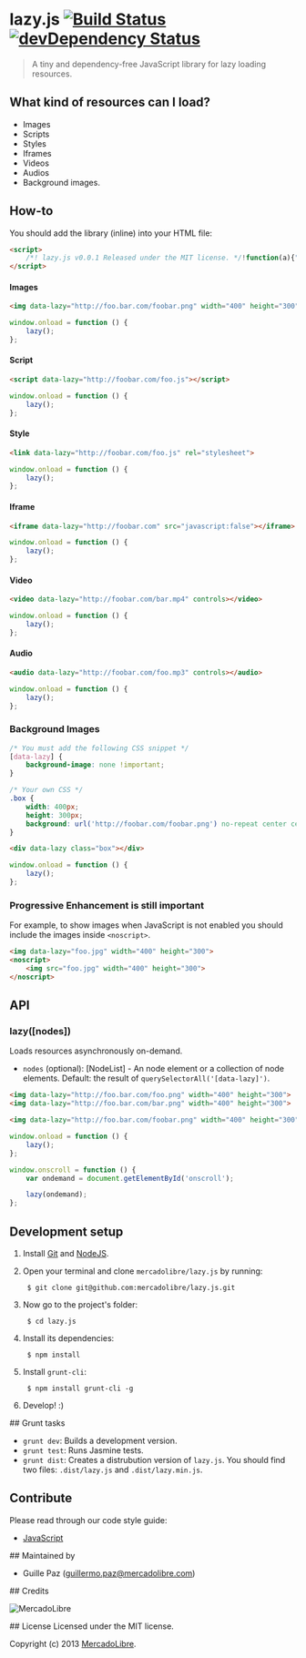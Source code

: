 # lazy.js [![Build Status](https://secure.travis-ci.org/mercadolibre/lazy.js.png)](http://travis-ci.org/mercadolibre/lazy.js) [![devDependency Status](https://david-dm.org/mercadolibre/lazy.js/dev-status.png)](https://david-dm.org/mercadolibre/lazy.js#info=devDependencies)

> A tiny and dependency-free JavaScript library for lazy loading resources.

## What kind of resources can I load?

- Images
- Scripts
- Styles
- Iframes
- Videos
- Audios
- Background images.

## How-to

You should add the library (inline) into your HTML file:

```html
<script>
    /*! lazy.js v0.0.1 Released under the MIT license. */!function(a){"use strict";function b(a){a=a||document.querySelectorAll("[data-lazy]");var b,c,d,e=0;for(void 0===a.length&&(a=[a]),b=a.length,e;b>e;e+=1)c=a[e],d=c.getAttribute("data-lazy"),""!==d&&(c["LINK"!==c.tagName?"src":"href"]=d),c.removeAttribute("data-lazy")}a.lazy=b}(this);
</script>
```

#### Images
```html
<img data-lazy="http://foo.bar.com/foobar.png" width="400" height="300">
```

```js
window.onload = function () {
    lazy();
};
```

#### Script
```html
<script data-lazy="http://foobar.com/foo.js"></script>
```

```js
window.onload = function () {
    lazy();
};
```

#### Style
```html
<link data-lazy="http://foobar.com/foo.js" rel="stylesheet">
```

```js
window.onload = function () {
    lazy();
};
```

#### Iframe
```html
<iframe data-lazy="http://foobar.com" src="javascript:false"></iframe>
```

```js
window.onload = function () {
    lazy();
};
```

#### Video
```html
<video data-lazy="http://foobar.com/bar.mp4" controls></video>
```

```js
window.onload = function () {
    lazy();
};
```

#### Audio
```html
<audio data-lazy="http://foobar.com/foo.mp3" controls></audio>
```

```js
window.onload = function () {
    lazy();
};
```

### Background Images
```css
/* You must add the following CSS snippet */
[data-lazy] {
    background-image: none !important;
}

/* Your own CSS */
.box {
    width: 400px;
    height: 300px;
    background: url('http://foobar.com/foobar.png') no-repeat center center;
}
```

```html
<div data-lazy class="box"></div>
```

```js
window.onload = function () {
    lazy();
};
```

### Progressive Enhancement is still important
For example, to show images when JavaScript is not enabled you should include the images inside `<noscript>`.
```html
<img data-lazy="foo.jpg" width="400" height="300">
<noscript>
    <img src="foo.jpg" width="400" height="300">
</noscript>
```

## API

### lazy([nodes])
Loads resources asynchronously on-demand.
- `nodes` (optional): [NodeList] - An node element or a collection of node elements. Default: the result of `querySelectorAll('[data-lazy]')`.

```html
<img data-lazy="http://foo.bar.com/foo.png" width="400" height="300">
<img data-lazy="http://foo.bar.com/bar.png" width="400" height="300">

<img data-lazy="http://foo.bar.com/foobar.png" width="400" height="300" id="onscroll">
```

```js
window.onload = function () {
    lazy();
};

window.onscroll = function () {
    var ondemand = document.getElementById('onscroll');

    lazy(ondemand);
};
```

## Development setup
1. Install [Git](http://git-scm.com/) and [NodeJS](http://nodejs.org/).
2. Open your terminal and clone `mercadolibre/lazy.js` by running:

        $ git clone git@github.com:mercadolibre/lazy.js.git

3. Now go to the project's folder:

        $ cd lazy.js

4. Install its dependencies:

        $ npm install

5. Install `grunt-cli`:

        $ npm install grunt-cli -g

6. Develop! :)


## Grunt tasks

- `grunt dev`: Builds a development version.
- `grunt test`: Runs Jasmine tests.
- `grunt dist`: Creates a distrubution version of `lazy.js`. You should find two files: `.dist/lazy.js` and `.dist/lazy.min.js`.

## Contribute

Please read through our code style guide:
- [JavaScript](https://github.com/mercadolibre/javascript-style-guide)

## Maintained by

- Guille Paz (guillermo.paz@mercadolibre.com)

## Credits

![MercadoLibre](http://static.mlstatic.com/org-img/chico/img/logo-mercadolibre-new.png)

## License
Licensed under the MIT license.

Copyright (c) 2013 [MercadoLibre](http://github.com/mercadolibre).
